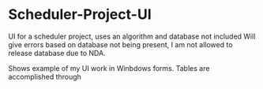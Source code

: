 # Scheduler-Project-UI
UI for a scheduler project, uses an algorithm and database not included
Will give errors based on database not being present, I am not allowed to release database due to NDA.

Shows example of my UI work in Winbdows forms.
Tables are accomplished through 
